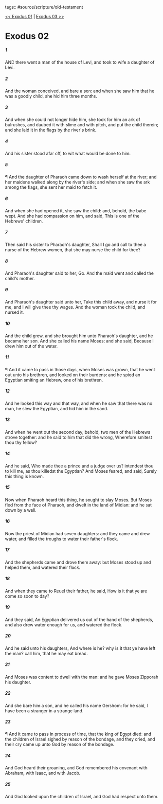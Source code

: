 tags:: #source/scripture/old-testament

[<< Exodus 01](/old-testament/02_Exodus/Exodus_01.md) | [Exodus 03 >>](/old-testament/02_Exodus/Exodus_03.md)

# Exodus 02

##### 1

AND there went a man of the house of Levi, and took to wife a daughter of Levi.

##### 2

And the woman conceived, and bare a son: and when she saw him that he was a goodly child, she hid him three months.

##### 3

And when she could not longer hide him, she took for him an ark of bulrushes, and daubed it with slime and with pitch, and put the child therein; and she laid it in the flags by the river's brink.

##### 4

And his sister stood afar off, to wit what would be done to him.

##### 5

¶ And the daughter of Pharaoh came down to wash herself at the river; and her maidens walked along by the river's side; and when she saw the ark among the flags, she sent her maid to fetch it.

##### 6

And when she had opened it, she saw the child: and, behold, the babe wept. And she had compassion on him, and said, This is one of the Hebrews' children.

##### 7

Then said his sister to Pharaoh's daughter, Shall I go and call to thee a nurse of the Hebrew women, that she may nurse the child for thee?

##### 8

And Pharaoh's daughter said to her, Go. And the maid went and called the child's mother.

##### 9

And Pharaoh's daughter said unto her, Take this child away, and nurse it for me, and I will give thee thy wages. And the woman took the child, and nursed it.

##### 10

And the child grew, and she brought him unto Pharaoh's daughter, and he became her son. And she called his name Moses: and she said, Because I drew him out of the water.

##### 11

¶ And it came to pass in those days, when Moses was grown, that he went out unto his brethren, and looked on their burdens: and he spied an Egyptian smiting an Hebrew, one of his brethren.

##### 12

And he looked this way and that way, and when he saw that there was no man, he slew the Egyptian, and hid him in the sand.

##### 13

And when he went out the second day, behold, two men of the Hebrews strove together: and he said to him that did the wrong, Wherefore smitest thou thy fellow?

##### 14

And he said, Who made thee a prince and a judge over us? intendest thou to kill me, as thou killedst the Egyptian? And Moses feared, and said, Surely this thing is known.

##### 15

Now when Pharaoh heard this thing, he sought to slay Moses. But Moses fled from the face of Pharaoh, and dwelt in the land of Midian: and he sat down by a well.

##### 16

Now the priest of Midian had seven daughters: and they came and drew water, and filled the troughs to water their father's flock.

##### 17

And the shepherds came and drove them away: but Moses stood up and helped them, and watered their flock.

##### 18

And when they came to Reuel their father, he said, How is it that ye are come so soon to day?

##### 19

And they said, An Egyptian delivered us out of the hand of the shepherds, and also drew water enough for us, and watered the flock.

##### 20

And he said unto his daughters, And where is he? why is it that ye have left the man? call him, that he may eat bread.

##### 21

And Moses was content to dwell with the man: and he gave Moses Zipporah his daughter.

##### 22

And she bare him a son, and he called his name Gershom: for he said, I have been a stranger in a strange land.

##### 23

¶ And it came to pass in process of time, that the king of Egypt died: and the children of Israel sighed by reason of the bondage, and they cried, and their cry came up unto God by reason of the bondage.

##### 24

And God heard their groaning, and God remembered his covenant with Abraham, with Isaac, and with Jacob.

##### 25

And God looked upon the children of Israel, and God had respect unto them.

